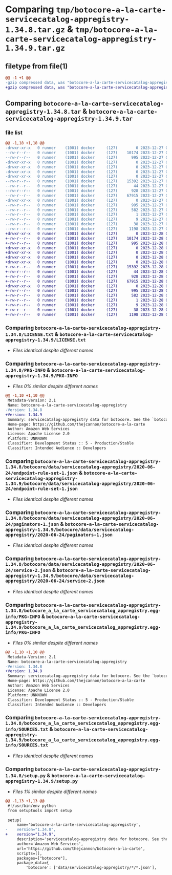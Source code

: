 # Comparing `tmp/botocore-a-la-carte-servicecatalog-appregistry-1.34.8.tar.gz` & `tmp/botocore-a-la-carte-servicecatalog-appregistry-1.34.9.tar.gz`

## filetype from file(1)

```diff
@@ -1 +1 @@
-gzip compressed data, was "botocore-a-la-carte-servicecatalog-appregistry-1.34.8.tar", last modified: Wed Dec 27 01:07:00 2023, max compression
+gzip compressed data, was "botocore-a-la-carte-servicecatalog-appregistry-1.34.9.tar", last modified: Thu Dec 28 01:07:02 2023, max compression
```

## Comparing `botocore-a-la-carte-servicecatalog-appregistry-1.34.8.tar` & `botocore-a-la-carte-servicecatalog-appregistry-1.34.9.tar`

### file list

```diff
@@ -1,18 +1,18 @@
-drwxr-xr-x   0 runner    (1001) docker     (127)        0 2023-12-27 01:07:00.567356 botocore-a-la-carte-servicecatalog-appregistry-1.34.8/
--rw-r--r--   0 runner    (1001) docker     (127)    10174 2023-12-27 01:07:00.000000 botocore-a-la-carte-servicecatalog-appregistry-1.34.8/LICENSE.txt
--rw-r--r--   0 runner    (1001) docker     (127)      995 2023-12-27 01:07:00.567356 botocore-a-la-carte-servicecatalog-appregistry-1.34.8/PKG-INFO
-drwxr-xr-x   0 runner    (1001) docker     (127)        0 2023-12-27 01:07:00.563356 botocore-a-la-carte-servicecatalog-appregistry-1.34.8/botocore/
-drwxr-xr-x   0 runner    (1001) docker     (127)        0 2023-12-27 01:07:00.563356 botocore-a-la-carte-servicecatalog-appregistry-1.34.8/botocore/data/
-drwxr-xr-x   0 runner    (1001) docker     (127)        0 2023-12-27 01:07:00.563356 botocore-a-la-carte-servicecatalog-appregistry-1.34.8/botocore/data/servicecatalog-appregistry/
-drwxr-xr-x   0 runner    (1001) docker     (127)        0 2023-12-27 01:07:00.563356 botocore-a-la-carte-servicecatalog-appregistry-1.34.8/botocore/data/servicecatalog-appregistry/2020-06-24/
--rw-r--r--   0 runner    (1001) docker     (127)    15392 2023-12-27 01:06:29.000000 botocore-a-la-carte-servicecatalog-appregistry-1.34.8/botocore/data/servicecatalog-appregistry/2020-06-24/endpoint-rule-set-1.json
--rw-r--r--   0 runner    (1001) docker     (127)       44 2023-12-27 01:06:29.000000 botocore-a-la-carte-servicecatalog-appregistry-1.34.8/botocore/data/servicecatalog-appregistry/2020-06-24/examples-1.json
--rw-r--r--   0 runner    (1001) docker     (127)      928 2023-12-27 01:06:29.000000 botocore-a-la-carte-servicecatalog-appregistry-1.34.8/botocore/data/servicecatalog-appregistry/2020-06-24/paginators-1.json
--rw-r--r--   0 runner    (1001) docker     (127)    67915 2023-12-27 01:06:29.000000 botocore-a-la-carte-servicecatalog-appregistry-1.34.8/botocore/data/servicecatalog-appregistry/2020-06-24/service-2.json
-drwxr-xr-x   0 runner    (1001) docker     (127)        0 2023-12-27 01:07:00.563356 botocore-a-la-carte-servicecatalog-appregistry-1.34.8/botocore_a_la_carte_servicecatalog_appregistry.egg-info/
--rw-r--r--   0 runner    (1001) docker     (127)      995 2023-12-27 01:07:00.000000 botocore-a-la-carte-servicecatalog-appregistry-1.34.8/botocore_a_la_carte_servicecatalog_appregistry.egg-info/PKG-INFO
--rw-r--r--   0 runner    (1001) docker     (127)      582 2023-12-27 01:07:00.000000 botocore-a-la-carte-servicecatalog-appregistry-1.34.8/botocore_a_la_carte_servicecatalog_appregistry.egg-info/SOURCES.txt
--rw-r--r--   0 runner    (1001) docker     (127)        1 2023-12-27 01:07:00.000000 botocore-a-la-carte-servicecatalog-appregistry-1.34.8/botocore_a_la_carte_servicecatalog_appregistry.egg-info/dependency_links.txt
--rw-r--r--   0 runner    (1001) docker     (127)        9 2023-12-27 01:07:00.000000 botocore-a-la-carte-servicecatalog-appregistry-1.34.8/botocore_a_la_carte_servicecatalog_appregistry.egg-info/top_level.txt
--rw-r--r--   0 runner    (1001) docker     (127)       38 2023-12-27 01:07:00.567356 botocore-a-la-carte-servicecatalog-appregistry-1.34.8/setup.cfg
--rw-r--r--   0 runner    (1001) docker     (127)     1198 2023-12-27 01:07:00.000000 botocore-a-la-carte-servicecatalog-appregistry-1.34.8/setup.py
+drwxr-xr-x   0 runner    (1001) docker     (127)        0 2023-12-28 01:07:02.234440 botocore-a-la-carte-servicecatalog-appregistry-1.34.9/
+-rw-r--r--   0 runner    (1001) docker     (127)    10174 2023-12-28 01:07:01.000000 botocore-a-la-carte-servicecatalog-appregistry-1.34.9/LICENSE.txt
+-rw-r--r--   0 runner    (1001) docker     (127)      995 2023-12-28 01:07:02.234440 botocore-a-la-carte-servicecatalog-appregistry-1.34.9/PKG-INFO
+drwxr-xr-x   0 runner    (1001) docker     (127)        0 2023-12-28 01:07:02.230440 botocore-a-la-carte-servicecatalog-appregistry-1.34.9/botocore/
+drwxr-xr-x   0 runner    (1001) docker     (127)        0 2023-12-28 01:07:02.230440 botocore-a-la-carte-servicecatalog-appregistry-1.34.9/botocore/data/
+drwxr-xr-x   0 runner    (1001) docker     (127)        0 2023-12-28 01:07:02.230440 botocore-a-la-carte-servicecatalog-appregistry-1.34.9/botocore/data/servicecatalog-appregistry/
+drwxr-xr-x   0 runner    (1001) docker     (127)        0 2023-12-28 01:07:02.230440 botocore-a-la-carte-servicecatalog-appregistry-1.34.9/botocore/data/servicecatalog-appregistry/2020-06-24/
+-rw-r--r--   0 runner    (1001) docker     (127)    15392 2023-12-28 01:06:26.000000 botocore-a-la-carte-servicecatalog-appregistry-1.34.9/botocore/data/servicecatalog-appregistry/2020-06-24/endpoint-rule-set-1.json
+-rw-r--r--   0 runner    (1001) docker     (127)       44 2023-12-28 01:06:26.000000 botocore-a-la-carte-servicecatalog-appregistry-1.34.9/botocore/data/servicecatalog-appregistry/2020-06-24/examples-1.json
+-rw-r--r--   0 runner    (1001) docker     (127)      928 2023-12-28 01:06:26.000000 botocore-a-la-carte-servicecatalog-appregistry-1.34.9/botocore/data/servicecatalog-appregistry/2020-06-24/paginators-1.json
+-rw-r--r--   0 runner    (1001) docker     (127)    67915 2023-12-28 01:06:26.000000 botocore-a-la-carte-servicecatalog-appregistry-1.34.9/botocore/data/servicecatalog-appregistry/2020-06-24/service-2.json
+drwxr-xr-x   0 runner    (1001) docker     (127)        0 2023-12-28 01:07:02.234440 botocore-a-la-carte-servicecatalog-appregistry-1.34.9/botocore_a_la_carte_servicecatalog_appregistry.egg-info/
+-rw-r--r--   0 runner    (1001) docker     (127)      995 2023-12-28 01:07:02.000000 botocore-a-la-carte-servicecatalog-appregistry-1.34.9/botocore_a_la_carte_servicecatalog_appregistry.egg-info/PKG-INFO
+-rw-r--r--   0 runner    (1001) docker     (127)      582 2023-12-28 01:07:02.000000 botocore-a-la-carte-servicecatalog-appregistry-1.34.9/botocore_a_la_carte_servicecatalog_appregistry.egg-info/SOURCES.txt
+-rw-r--r--   0 runner    (1001) docker     (127)        1 2023-12-28 01:07:02.000000 botocore-a-la-carte-servicecatalog-appregistry-1.34.9/botocore_a_la_carte_servicecatalog_appregistry.egg-info/dependency_links.txt
+-rw-r--r--   0 runner    (1001) docker     (127)        9 2023-12-28 01:07:02.000000 botocore-a-la-carte-servicecatalog-appregistry-1.34.9/botocore_a_la_carte_servicecatalog_appregistry.egg-info/top_level.txt
+-rw-r--r--   0 runner    (1001) docker     (127)       38 2023-12-28 01:07:02.234440 botocore-a-la-carte-servicecatalog-appregistry-1.34.9/setup.cfg
+-rw-r--r--   0 runner    (1001) docker     (127)     1198 2023-12-28 01:07:01.000000 botocore-a-la-carte-servicecatalog-appregistry-1.34.9/setup.py
```

### Comparing `botocore-a-la-carte-servicecatalog-appregistry-1.34.8/LICENSE.txt` & `botocore-a-la-carte-servicecatalog-appregistry-1.34.9/LICENSE.txt`

 * *Files identical despite different names*

### Comparing `botocore-a-la-carte-servicecatalog-appregistry-1.34.8/PKG-INFO` & `botocore-a-la-carte-servicecatalog-appregistry-1.34.9/PKG-INFO`

 * *Files 0% similar despite different names*

```diff
@@ -1,10 +1,10 @@
 Metadata-Version: 2.1
 Name: botocore-a-la-carte-servicecatalog-appregistry
-Version: 1.34.8
+Version: 1.34.9
 Summary: servicecatalog-appregistry data for botocore. See the `botocore-a-la-carte` package for more info.
 Home-page: https://github.com/thejcannon/botocore-a-la-carte
 Author: Amazon Web Services
 License: Apache License 2.0
 Platform: UNKNOWN
 Classifier: Development Status :: 5 - Production/Stable
 Classifier: Intended Audience :: Developers
```

### Comparing `botocore-a-la-carte-servicecatalog-appregistry-1.34.8/botocore/data/servicecatalog-appregistry/2020-06-24/endpoint-rule-set-1.json` & `botocore-a-la-carte-servicecatalog-appregistry-1.34.9/botocore/data/servicecatalog-appregistry/2020-06-24/endpoint-rule-set-1.json`

 * *Files identical despite different names*

### Comparing `botocore-a-la-carte-servicecatalog-appregistry-1.34.8/botocore/data/servicecatalog-appregistry/2020-06-24/paginators-1.json` & `botocore-a-la-carte-servicecatalog-appregistry-1.34.9/botocore/data/servicecatalog-appregistry/2020-06-24/paginators-1.json`

 * *Files identical despite different names*

### Comparing `botocore-a-la-carte-servicecatalog-appregistry-1.34.8/botocore/data/servicecatalog-appregistry/2020-06-24/service-2.json` & `botocore-a-la-carte-servicecatalog-appregistry-1.34.9/botocore/data/servicecatalog-appregistry/2020-06-24/service-2.json`

 * *Files identical despite different names*

### Comparing `botocore-a-la-carte-servicecatalog-appregistry-1.34.8/botocore_a_la_carte_servicecatalog_appregistry.egg-info/PKG-INFO` & `botocore-a-la-carte-servicecatalog-appregistry-1.34.9/botocore_a_la_carte_servicecatalog_appregistry.egg-info/PKG-INFO`

 * *Files 0% similar despite different names*

```diff
@@ -1,10 +1,10 @@
 Metadata-Version: 2.1
 Name: botocore-a-la-carte-servicecatalog-appregistry
-Version: 1.34.8
+Version: 1.34.9
 Summary: servicecatalog-appregistry data for botocore. See the `botocore-a-la-carte` package for more info.
 Home-page: https://github.com/thejcannon/botocore-a-la-carte
 Author: Amazon Web Services
 License: Apache License 2.0
 Platform: UNKNOWN
 Classifier: Development Status :: 5 - Production/Stable
 Classifier: Intended Audience :: Developers
```

### Comparing `botocore-a-la-carte-servicecatalog-appregistry-1.34.8/botocore_a_la_carte_servicecatalog_appregistry.egg-info/SOURCES.txt` & `botocore-a-la-carte-servicecatalog-appregistry-1.34.9/botocore_a_la_carte_servicecatalog_appregistry.egg-info/SOURCES.txt`

 * *Files identical despite different names*

### Comparing `botocore-a-la-carte-servicecatalog-appregistry-1.34.8/setup.py` & `botocore-a-la-carte-servicecatalog-appregistry-1.34.9/setup.py`

 * *Files 1% similar despite different names*

```diff
@@ -1,13 +1,13 @@
 #!/usr/bin/env python
 from setuptools import setup
 
 setup(
     name='botocore-a-la-carte-servicecatalog-appregistry',
-    version="1.34.8",
+    version="1.34.9",
     description='servicecatalog-appregistry data for botocore. See the `botocore-a-la-carte` package for more info.',
     author='Amazon Web Services',
     url='https://github.com/thejcannon/botocore-a-la-carte',
     scripts=[],
     packages=["botocore"],
     package_data={
         'botocore': ['data/servicecatalog-appregistry/*/*.json'],
```

